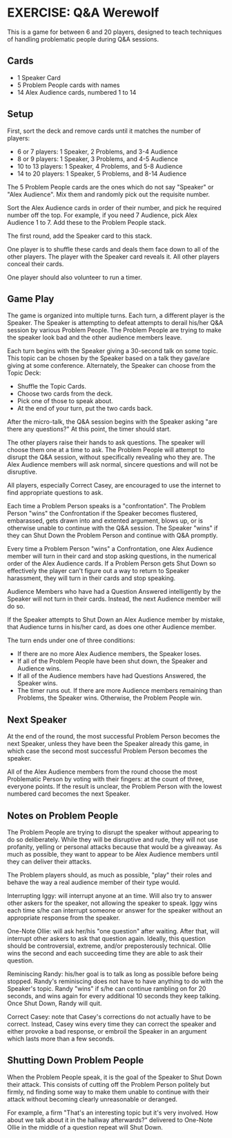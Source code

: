 EXERCISE: Q&A Werewolf
======================

This is a game for between 6 and 20 players, designed to teach techniques of handling 
problematic people during Q&A sessions.

Cards
-----

* 1 Speaker Card
* 5 Problem People cards with names
* 14 Alex Audience cards, numbered 1 to 14

Setup
-----

First, sort the deck and remove cards until it matches the number of players:

* 6 or 7 players: 1 Speaker, 2 Problems, and 3-4 Audience
* 8 or 9 players: 1 Speaker, 3 Problems, and 4-5 Audience
* 10 to 13 players: 1 Speaker, 4 Problems, and 5-8 Audience
* 14 to 20 players: 1 Speaker, 5 Problems, and 8-14 Audience

The 5 Problem People cards are the ones which do not say "Speaker" or "Alex Audience".
Mix them and randomly pick out the requisite number. 

Sort the Alex Audience cards in order of their number, and pick he required number
off the top.  For example, if you need 7 Audience, pick Alex Audience 1 to 7.  Add
these to the Problem People stack.

The first round, add the Speaker card to this stack.

One player is to shuffle these cards and deals them face down to all of 
the other players. The player with the Speaker card reveals it.  All
other players conceal their cards.

One player should also volunteer to run a timer.

Game Play
--------

The game is organized into multiple turns. Each turn, a different player is the Speaker.
The Speaker is attempting to defeat attempts to derail his/her Q&A session by 
various Problem People. The Problem People are trying to make the speaker look
bad and the other audience members leave.

Each turn begins with the Speaker giving a 30-second talk on some topic. This topic can
be chosen by the Speaker based on a talk they gave/are giving at some conference.
Alternately, the Speaker can choose from the Topic Deck:

* Shuffle the Topic Cards.
* Choose two cards from the deck.
* Pick one of those to speak about.
* At the end of your turn, put the two cards back.

After the micro-talk, the Q&A session begins with the Speaker asking "are there 
any questions?"  At this point, the timer should start.

The other players raise their hands to ask questions.  The speaker will choose them
one at a time to ask. The Problem People will attempt to disrupt the Q&A session, 
without specifically revealing who they are. The Alex Audience members will ask
normal, sincere questions and will not be disruptive.

All players, especially Correct Casey, are encouraged to use the internet
to find appropriate questions to ask.

Each time a Problem Person speaks is a "confrontation". The Problem Person "wins" the
Confrontation if the Speaker becomes flustered, embarassed, gets drawn into and extented
argument, blows up, or is otherwise unable to continue with the Q&A session. The Speaker "wins" if
they can Shut Down the Problem Person and continue with Q&A promptly.

Every time a Problem Person "wins" a Confrontation, one Alex Audience member will turn in
their card and stop asking questions, in the numerical order of the Alex Audience
cards. If a Problem Person gets Shut Down so effectively the player can't 
figure out a way to return to Speaker harassment, they will turn in their cards
and stop speaking.

Audience Members who have had a Question Answered intelligently by the Speaker
will not turn in their cards.  Instead, the next Audience member will do so.

If the Speaker attempts to Shut Down an Alex Audience member by mistake, that 
Audience turns in his/her card, as does one other Audience member.

The turn ends under one of three conditions:

* If there are no more Alex Audience members, the Speaker loses.
* If all of the Problem People have been shut down, the Speaker and Audience wins.
* If all of the Audience members have had Questions Answered, the Speaker wins.
* The timer runs out. If there are more Audience members remaining than Problems,
  the Speaker wins.  Otherwise, the Problem People win.

Next Speaker
------------

At the end of the round, the most successful Problem Person becomes the next Speaker,
unless they have been the Speaker already this game, in which case the second most 
successful Problem Person becomes the speaker.

All of the Alex Audience members from the round choose the most Problematic Person by voting with
their fingers: at the count of three, everyone points.  If the result is unclear,
the Problem Person with the lowest numbered card becomes the next Speaker.

Notes on Problem People
-----------------------

The Problem People are trying to disrupt the speaker without appearing to
do so deliberately. While they will be disruptive and rude, they will not
use profanity, yelling or personal attacks because that would be a giveaway.
As much as possible, they want to appear to be Alex Audience members until
they can deliver their attacks. 

The Problem players should, as much as possible, "play" their roles and
behave the way a real audience member of their type would.

Interrupting Iggy: will interrupt anyone at an time. Will also try to answer
other askers for the speaker, not allowing the speaker to speak.  Iggy wins
each time s/he can interrupt someone or answer for the speaker without
an appropriate response from the speaker.

One-Note Ollie: will ask her/his "one question" after waiting.  After that,
will interrupt other askers to ask that question again.  Ideally, this
question should be controversial, extreme, and/or preposterously technical.
Ollie wins the second and each succeeding time they are able to ask their question.

Reminiscing Randy: his/her goal is to talk as long as possible before being
stopped.  Randy's reminiscing does not have to have anything to do with the
Speaker's topic. Randy "wins" if s/he can continue rambling on for 20 seconds,
and wins again for every additional 10 seconds they keep talking.  Once
Shut Down, Randy will quit.

Correct Casey: note that Casey's corrections do not actually have to be correct.
Instead, Casey wins every time they can correct the speaker and either 
provoke a bad response, or embroil the Speaker in an argument which lasts
more than a few seconds.

Shutting Down Problem People
----------------------------

When the Problem People speak, it is the goal of the Speaker to Shut Down their
attack. This consists of cutting off the Problem Person politely but firmly, 
nd finding some way to make them unable to continue with their attack
without becoming clearly unreasonable or deranged. 

For example, a firm "That's an interesting topic but it's very involved. How
about we talk about it in the hallway afterwards?" delivered to One-Note Ollie
in the middle of a question repeat will Shut Down.











